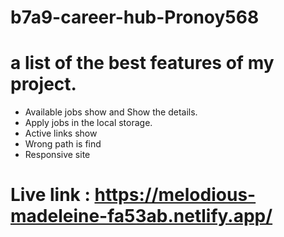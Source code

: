 # b7a9-career-hub-Pronoy568

# a list of the best features of my project.

- Available jobs show and Show the details.
- Apply jobs in the local storage.
- Active links show
- Wrong path is find
- Responsive site

# Live link : https://melodious-madeleine-fa53ab.netlify.app/
